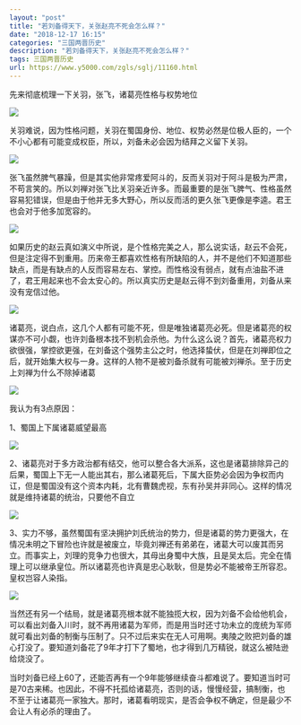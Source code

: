 ```yaml
---
layout: "post"
title: "若刘备得天下，关张赵亮不死会怎么样？"
date: "2018-12-17 16:15"
categories: "三国两晋历史"
description: "若刘备得天下，关张赵亮不死会怎么样？"
tags: 三国两晋历史
url: https://www.y5000.com/zgls/sglj/11160.html
---
```






先来彻底梳理一下关羽，张飞，诸葛亮性格与权势地位

![](https://img.y5000.com/uploads/allimg/170117/8-1F11GH0312G.jpg)

关羽难说，因为性格问题，关羽在蜀国身份、地位、权势必然是位极人臣的，一个不小心都有可能变成权臣，所以，刘备未必会因为结拜之义留下关羽。

![](https://img.y5000.com/uploads/allimg/170117/8-1F11GH020934.jpg)

张飞虽然脾气暴躁，但是其实他非常疼爱阿斗的，反而关羽对于阿斗是极为严肃，不苟言笑的。所以刘禅对张飞比关羽亲近许多。而最重要的是张飞脾气、性格虽然容易犯错误，但是由于他并无多大野心，所以反而活的更久张飞更像是李逵。君王也会对于他多加宽容的。

![](https://img.y5000.com/uploads/allimg/170117/8-1F11GH0105U.jpg)

如果历史的赵云真如演义中所说，是个性格完美之人，那么说实话，赵云不会死，但是注定得不到重用。历来帝王都喜欢性格有所缺陷的人，并不是他们不知道那些缺点，而是有缺点的人反而容易左右、掌控。而性格没有弱点，就有点油盐不进了，君王用起来也不会太安心的。所以真实历史是赵云得不到刘备重用，刘备从来没有宠信过他。

![](https://img.y5000.com/uploads/allimg/170117/8-1F11GH000963.jpg)

诸葛亮，说白点，这几个人都有可能不死，但是唯独诸葛亮必死。但是诸葛亮的权谋亦不可小觑，也许刘备根本找不到机会杀他。为什么这么说？首先，诸葛亮权力欲很强，掌控欲更强，在刘备这个强势主公之时，他选择蛰伏，但是在刘禅即位之后，就开始集大权与一身。这样的人物不是被刘备杀就有可能被刘禅杀。至于历史上刘禅为什么不除掉诸葛

![](https://img.y5000.com/uploads/allimg/170117/8-1F11GG94T50.jpg)

我认为有3点原因：

1、蜀国上下属诸葛威望最高

![](https://img.y5000.com/uploads/allimg/170117/8-1F11GG92I07.jpg)

2、诸葛亮对于多方政治都有结交，他可以整合各大派系，这也是诸葛排除异己的后果，蜀国上下无一人能出其右，那么诸葛死后，下属大臣势必会因为争权而内讧，但是蜀国没有这个资本内耗，北有曹魏虎视，东有孙吴并非同心。这样的情况就是维持诸葛的统治，只要他不自立

![](https://img.y5000.com/uploads/allimg/170117/8-1F11GGZO02.jpg)

3、实力不够，虽然蜀国有坚决拥护刘氏统治的势力，但是诸葛的势力更强大，在情况未明之下冒险也许就是被废立，毕竟刘禅还有弟弟在，诸葛大可以废其而另立。而事实上，刘理的竞争力也很大，其母出身蜀中大族，且是吴太后。完全在情理上可以继承皇位。所以诸葛亮也许真是忠心耿耿，但是势必不能被帝王所容忍。皇权岂容人染指。

![](https://img.y5000.com/uploads/allimg/170117/8-1F11GGQ5Q5.jpg)

当然还有另一个结局，就是诸葛亮根本就不能独揽大权，因为刘备不会给他机会，可以看出刘备入川时，就不再用诸葛为军师，而是用当时还寸功未立的庞统为军师就可看出刘备的制衡与压制了。只不过后来实在无人可用啊。夷陵之败把刘备的雄心打没了。要知道刘备花了9年才打下了蜀地，也才得到几万精锐，就这么被陆逊给烧没了。

当时刘备已经上60了，还能否再有一个9年能够继续奋斗都难说了。要知道当时可是70古来稀。也因此，不得不托孤给诸葛亮，否则的话，慢慢经营，搞制衡，也不至于让诸葛亮一家独大。那时，诸葛看明现实，是否会争权不确定，但是最少不会让人有必杀的理由了。

